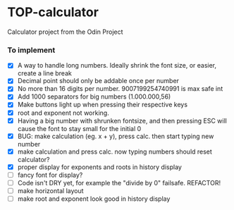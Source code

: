 # TOP-calculator

Calculator project from the Odin Project

### To implement

- [x] A way to handle long numbers. Ideally shrink the font size, or easier, create a line break
- [x] Decimal point should only be addable once per number
- [x] No more than 16 digits per number. 9007199254740991 is max safe int
- [x] Add 1000 separators for big numbers (1.000.000,56)
- [x] Make buttons light up when pressing their respective keys
- [x] root and exponent not working.
- [x] Having a big number with shrunken fontsize, and then pressing ESC will cause the font to stay small for
      the initial 0
- [x] BUG: make calculation (eg. x + y), press calc. then start typing new number
- [x] make calculation and press calc. now typing numbers should reset calculator?
- [x] proper display for exponents and roots in history display
- [ ] fancy font for display?
- [ ] Code isn't DRY yet, for example the "divide by 0" failsafe. REFACTOR!
- [ ] make horizontal layout
- [ ] make root and exponent look good in history display
